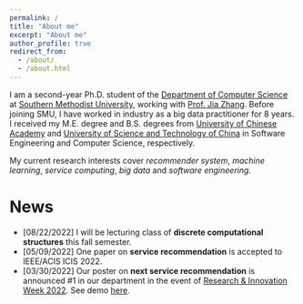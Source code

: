 ```yaml
---
permalink: /
title: "About me"
excerpt: "About me"
author_profile: true
redirect_from: 
  - /about/
  - /about.html
---
```


I am a second-year Ph.D. student of the [Department of Computer Science](https://www.smu.edu/Lyle/Academics/Departments/CS) at [Southern Methodist University](https://www.smu.edu/), working with [Prof. Jia Zhang](https://s2.smu.edu/~jiazhang). Before joining SMU, I have worked in industry as a big data practitioner for 8 years. I received my M.E. degree and B.S. degrees from [University of Chinese Academy](https://english.ucas.ac.cn/) and [University of Science and Technology of China](https://en.ustc.edu.cn/) in Software Engineering and Computer Science, respectively.

My current research interests cover *recommender system*, *machine learning*, *service computing*, *big data* and *software engineering*.

News
======
- \[08/22/2022\] I will be lecturing class of **discrete computational structures** this fall semester.
- \[05/09/2022\] One paper on **service recommendation** is accepted to IEEE/ACIS ICIS 2022.
- \[03/30/2022\] Our poster on **next service recommendation** is announced \#1 in our department in the event of [Research & Innovation Week 2022](https://www.smu.edu/Moody/Events/research-and-innovation-week). See demo [here](https://youtu.be/swi5QL4XgHY).

<!-- News -->
<!-- ====== -->
<!-- {% for post in site.posts %} {% include archive-single.html %} {% endfor %} -->

